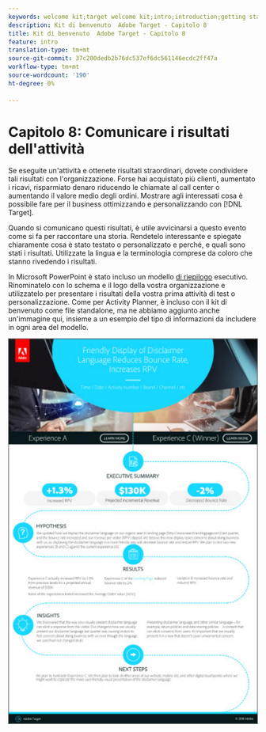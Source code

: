 ```yaml
---
keywords: welcome kit;target welcome kit;intro;introduction;getting started
description: Kit di benvenuto  Adobe Target - Capitolo 8
title: Kit di benvenuto  Adobe Target - Capitolo 8
feature: intro
translation-type: tm+mt
source-git-commit: 37c200dedb2b76dc537ef6dc561146ecdc2ff47a
workflow-type: tm+mt
source-wordcount: '190'
ht-degree: 0%

---
```



# Capitolo 8: Comunicare i risultati dell&#39;attività

Se eseguite un&#39;attività e ottenete risultati straordinari, dovete condividere tali risultati con l&#39;organizzazione. Forse hai acquistato più clienti, aumentato i ricavi, risparmiato denaro riducendo le chiamate al call center o aumentando il valore medio degli ordini. Mostrare agli interessati cosa è possibile fare per il business ottimizzando e personalizzando con [!DNL Target].

Quando si comunicano questi risultati, è utile avvicinarsi a questo evento come si fa per raccontare una storia. Rendetelo interessante e spiegate chiaramente cosa è stato testato o personalizzato e perché, e quali sono stati i risultati. Utilizzate la lingua e la terminologia comprese da coloro che stanno rivedendo i risultati.

In Microsoft PowerPoint è stato incluso un modello [di riepilogo](/help/assets/executive-summary.zip) esecutivo. Rinominatelo con lo schema e il logo della vostra organizzazione e utilizzatelo per presentare i risultati della vostra prima attività di test o personalizzazione. Come per Activity Planner, è incluso con il kit di benvenuto come file standalone, ma ne abbiamo aggiunto anche un&#39;immagine qui, insieme a un esempio del tipo di informazioni da includere in ogni area del modello.

![Relazione di sintesi](/help/c-intro/assets/executive-summary-report.png)